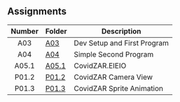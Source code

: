 ## Assignments

| Number | Folder | Description |
| :----: | ------ | ----------- |
| A03 | <a href="https://github.com/Kyrie-Ma/4443-2D-PyGame-Ma/tree/master/Assignments/A03" > A03 | Dev Setup and First Program |
| A04 | <a href="https://github.com/Kyrie-Ma/4443-2D-PyGame-Ma/tree/master/Assignments/A04" > A04 | Simple Second Program |
| A05.1 | <a href="https://github.com/Kyrie-Ma/4443-2D-PyGame-Ma/tree/master/Assignments/A05.1" > A05.1 | CovidZAR.EIEIO |
| P01.2 | <a href="https://github.com/Kyrie-Ma/4443-2D-PyGame-Ma/tree/master/Assignments/P01.2" > P01.2 | CovidZAR Camera View |
| P01.3 | <a href="https://github.com/Kyrie-Ma/4443-2D-PyGame-Ma/tree/master/Assignments/P01.3" > P01.3 | CovidZAR Sprite Animation |

